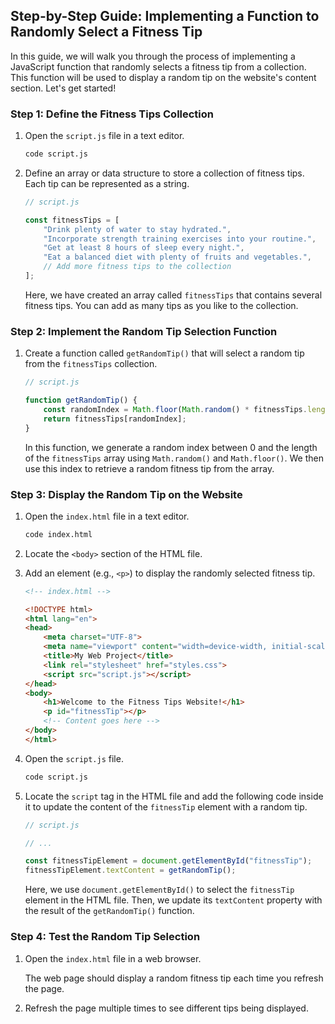 ## Step-by-Step Guide: Implementing a Function to Randomly Select a Fitness Tip

In this guide, we will walk you through the process of implementing a JavaScript function that randomly selects a fitness tip from a collection. This function will be used to display a random tip on the website's content section. Let's get started!

### Step 1: Define the Fitness Tips Collection

1. Open the `script.js` file in a text editor.

   ```bash
   code script.js
   ```

2. Define an array or data structure to store a collection of fitness tips. Each tip can be represented as a string.

   ```javascript
   // script.js

   const fitnessTips = [
       "Drink plenty of water to stay hydrated.",
       "Incorporate strength training exercises into your routine.",
       "Get at least 8 hours of sleep every night.",
       "Eat a balanced diet with plenty of fruits and vegetables.",
       // Add more fitness tips to the collection
   ];
   ```

   Here, we have created an array called `fitnessTips` that contains several fitness tips. You can add as many tips as you like to the collection.

### Step 2: Implement the Random Tip Selection Function

1. Create a function called `getRandomTip()` that will select a random tip from the `fitnessTips` collection.

   ```javascript
   // script.js

   function getRandomTip() {
       const randomIndex = Math.floor(Math.random() * fitnessTips.length);
       return fitnessTips[randomIndex];
   }
   ```

   In this function, we generate a random index between 0 and the length of the `fitnessTips` array using `Math.random()` and `Math.floor()`. We then use this index to retrieve a random fitness tip from the array.

### Step 3: Display the Random Tip on the Website

1. Open the `index.html` file in a text editor.

   ```bash
   code index.html
   ```

2. Locate the `<body>` section of the HTML file.

3. Add an element (e.g., `<p>`) to display the randomly selected fitness tip.

   ```html
   <!-- index.html -->

   <!DOCTYPE html>
   <html lang="en">
   <head>
       <meta charset="UTF-8">
       <meta name="viewport" content="width=device-width, initial-scale=1.0">
       <title>My Web Project</title>
       <link rel="stylesheet" href="styles.css">
       <script src="script.js"></script>
   </head>
   <body>
       <h1>Welcome to the Fitness Tips Website!</h1>
       <p id="fitnessTip"></p>
       <!-- Content goes here -->
   </body>
   </html>
   ```

4. Open the `script.js` file.

   ```bash
   code script.js
   ```

5. Locate the `script` tag in the HTML file and add the following code inside it to update the content of the `fitnessTip` element with a random tip.

   ```javascript
   // script.js

   // ...

   const fitnessTipElement = document.getElementById("fitnessTip");
   fitnessTipElement.textContent = getRandomTip();
   ```

   Here, we use `document.getElementById()` to select the `fitnessTip` element in the HTML file. Then, we update its `textContent` property with the result of the `getRandomTip()` function.

### Step 4: Test the Random Tip Selection

1. Open the `index.html` file in a web browser.

   The web page should display a random fitness tip each time you refresh the page.

2. Refresh the page multiple times to see different tips being displayed.



